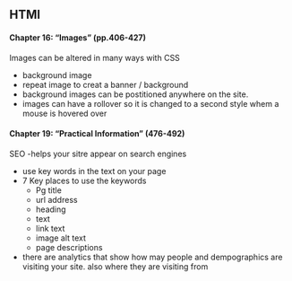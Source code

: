 
## HTMl 
#### Chapter 16: “Images” (pp.406-427)
Images can be altered in many ways with CSS
- background image
- repeat image to creat a banner / background
- background images can be postitioned anywhere on the site.
- images can have a rollover so it is changed to a second style whem a mouse is hovered over


#### Chapter 19: “Practical Information” (476-492)

SEO 
-helps your sitre appear on search engines
- use key words in the text on your page
- 7 Key places to use the keywords
  - Pg title
  - url address
  - heading
  - text
  - link text
  - image alt text
  - page descriptions
 - there are analytics that show how may people and dempographics are visiting your site. also where they are visiting from 


